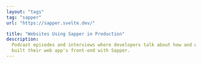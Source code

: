 ```yaml
---
layout: "tags"
tag: "sapper"
url: "https://sapper.svelte.dev/"

title: "Websites Using Sapper in Production"
description:
  Podcast episodes and interviews where developers talk about how and why they
  built their web app's front-end with Sapper.
---
```

